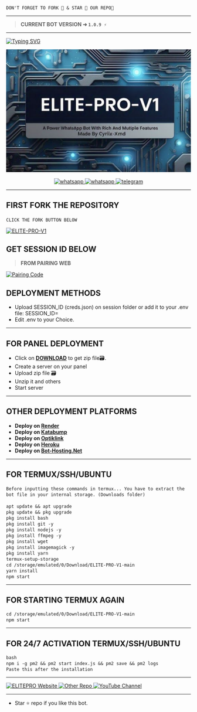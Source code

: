 ```
DON'T FORGET TO FORK 🍴 & STAR 🌟 OUR REPO🫠
```
---

> **CURRENT BOT VERSION ➜ `1.0.9 ⚡`**
---

<a href="https://git.io/typing-svg">
  <img src="https://readme-typing-svg.demolab.com?font=Black+Ops+One&size=50&pause=1000&color=1BAFBAFF&center=true&width=1200&height=100&lines=HEY%20DEAR%20WELCOME;TOO%20ELITE-PRO-V1%20BOT%20REPO;MULTI%20DEVICE%20WHATSAPP%20BOT;CREATED%20BY%20CYRILIX-XMD" alt="Typing SVG" />
</a>


<p align="center">
  <a href="https://chat.whatsapp.com/IozXlwmmRzJ24un1jtjEZ2">
    <img alt=Support weight="10" src="https://raw.githubusercontent.com/Cyrilix-XMD/CYRILIX-STORE/main/img-url/20250604_163513.jpg"> 
    </p>
<p align="center"> 
    </p>
<p align="center">
  <a aria-label="Join our chats" href="https://chat.whatsapp.com/IozXlwmmRzJ24un1jtjEZ2" target="_blank">
    <img alt="whatsapp" src="https://img.shields.io/badge/Join Group chat-25D366?style=for-the-badge&logo=whatsapp&logoColor=white" />
    <a align="center">
  <a aria-label="Follow Channel" href="https://whatsapp.com/channel/0029VaXaqHII1rcmdDBBsd3g" target="_blank">
    <img alt="whatsapp" src="https://img.shields.io/badge/Follow Channel-25D366?style=for-the-badge&logo=whatsapp&logoColor=white" />
</a>
<a aria-label="Chat me" href="https://t.me/elitepro_md" target="_blank">
    <img alt="telegram" src="https://img.shields.io/badge/Telegram Group-24A1DE?style=for-the-badge&logo=telegram&logoColor=white" />
  </a>
</p>  
   
 ---
## FIRST FORK THE REPOSITORY
` CLICK THE FORK BUTTON BELOW `

<a href="https://github.com/EliteProTech/ELITE-PRO-V1/fork"><img title="ELITE-PRO-V1" src="https://img.shields.io/badge/FORK-BOT%20REPO-h?color=indigo&style=for-the-badge&logo=stackshare"></a>
  
## GET SESSION ID BELOW
> **FROM PAIRING WEB**

<a href='https://session-id-website.vercel.app/' target="_blank">
  <img alt='Pairing Code' src='https://img.shields.io/badge/Get%20Pairing%20Code-orange?style=for-the-badge&logo=opencv&logoColor=black'/>
</a>
<br> 


## DEPLOYMENT METHODS
- Upload SESSION_ID (creds.json) on session folder or add it to your .env file: SESSION_ID=
- Edit .env to your Choice.

---

## FOR PANEL DEPLOYMENT
- Click on **[DOWNLOAD](https://eliteproverified.vercel.app/)** to get zip file🗃.
- Create a server on your panel
- Upload zip file 🗃️
- Unzip it and others
- Start server
---

## OTHER DEPLOYMENT PLATFORMS
- **Deploy on [Render](https://render.com)**
- **Deploy on [Katabump](https://dashboard.katabump.com/auth/login)**
- **Deploy on [Optiklink](https://optiklink.com/)**
- **Deploy on [Heroku](https://dashboard.heroku.com/new?template=https://github.com/EliteProTech/ELITE-PRO-V1)**
- **Deploy on [Bot-Hosting.Net](https://bot-hosting.net/)**
---

## FOR TERMUX/SSH/UBUNTU
```
Before inputting these commands in termux... You have to extract the bot file in your internal storage. (Downloads folder)

apt update && apt upgrade
pkg update && pkg upgrade
pkg install bash
pkg install git -y
pkg install nodejs -y 
pkg install ffmpeg -y 
pkg install wget
pkg install imagemagick -y
pkg install yarn
termux-setup-storage
cd /storage/emulated/0/Download/ELITE-PRO-V1-main
yarn install
npm start
```
---

## FOR STARTING TERMUX AGAIN
```
cd /storage/emulated/0/Download/ELITE-PRO-V1-main
npm start
```
---

## FOR 24/7 ACTIVATION TERMUX/SSH/UBUNTU
```
bash
npm i -g pm2 && pm2 start index.js && pm2 save && pm2 logs
Paste this after the installation
```
---

<p align="left">  
  <!-- Website -->
  <a href="https://eliteprotech.zone.id/" target="_blank" aria-label="ELITEPRO Website">  
    <img alt="ELITEPRO Website" src="https://img.shields.io/badge/ELITEPRO WEB-25D366?style=for-the-badge&logo=internetexplorer&logoColor=white" />  
  </a>  

  <!-- Other Repo -->
  <a href="https://github.com/EliteProTech/Elite-Pro-V2" target="_blank" aria-label="Other Repo">  
    <img alt="Other Repo" src="https://img.shields.io/badge/OTHER REPO-0E1241?style=for-the-badge&logo=github&logoColor=white" />  
  </a>  

  <!-- YouTube -->
  <a href="https://www.youtube.com/@eliteprotechs" target="_blank" aria-label="Subscribe on YouTube">  
    <img alt="YouTube Channel" src="https://img.shields.io/badge/Subscribe-FF0000?style=for-the-badge&logo=youtube&logoColor=white" />  
  </a>  
</p>

 --- 
- Star ⭐ repo if you like this bot.
